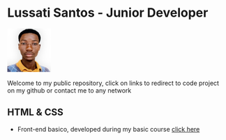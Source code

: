 # Lussati Santos - Junior Developer
<img src="img/lussati-300.jpg" width="100px">

Welcome to my public repository, click on links to redirect to code project on my github or contact me to any network

## HTML & CSS
- Front-end basico, developed during my basic course <a href="https://github.com/lussatisantos/front-end-basico"> click here</a>
